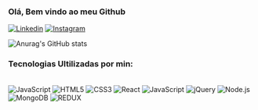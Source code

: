 ### Olá, Bem vindo ao meu Github 

[![Linkedin](https://img.shields.io/badge/LinkedIn-0077B5?style=for-the-badge&logo=linkedin&logoColor=white)](https://www.linkedin.com/in/kauan-lopes-28026b272/)
[![Instagram](https://img.shields.io/badge/Instagram-E4405F?style=for-the-badge&logo=instagram&logoColor=white)](https://www.linkedin.com/in/kauan-lopes-28026b272/)

![Anurag's GitHub stats](https://github-readme-stats.vercel.app/api?username=KauanLopez&show_icons=true&theme=tokyonight)

### Tecnologias Ultilizadas por min: 

<div style="display:     inline_block"> <br/>
    <img alt="JavaScript" src= "https://img.shields.io/badge/JavaScript-F7DF1E?style=for-the-badge&logo=javascript&logoColor=black" />
    <img alt="HTML5" src= "https://img.shields.io/badge/HTML5-E34F26?style=for-the-badge&logo=html5&logoColor=white" />
    <img alt="CSS3" src= "https://img.shields.io/badge/CSS3-1572B6?style=for-the-badge&logo=css3&logoColor=white" />
    <img alt="React" src= "https://img.shields.io/badge/React-20232A?style=for-the-badge&logo=react&logoColor=61DAFB" />
    <img alt="JavaScript" src= "https://img.shields.io/badge/Bootstrap-563D7C?style=for-the-badge&logo=bootstrap&logoColor=white" />
    <img alt="jQuery" src= "https://img.shields.io/badge/jQuery-0769AD?style=for-the-badge&logo=jquery&logoColor=white" />
    <img alt="Node.js" src= "https://img.shields.io/badge/Node.js-43853D?style=for-the-badge&logo=node.js&logoColor=white" />
    <img alt="MongoDB" src= "https://img.shields.io/badge/MongoDB-4EA94B?style=for-the-badge&logo=mongodb&logoColor=white" />
    <img alt="REDUX" src= "https://img.shields.io/badge/Redux-593D88?style=for-the-badge&logo=redux&logoColor=white" />
